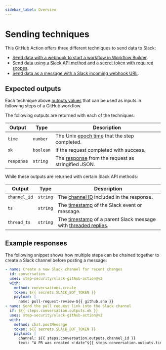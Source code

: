 ```yaml
---
sidebar_label: Overview
---
```


# Sending techniques

This GitHub Action offers three different techniques to send data to Slack:

* [Send data with a webhook to start a workflow in Workflow Builder](/tools/slack-github-action/sending-techniques/sending-data-webhook-slack-workflow).
* [Send data using a Slack API method and a secret token with required scopes](/tools/slack-github-action/sending-techniques/sending-data-slack-api-method/).
* [Send data as a message with a Slack incoming webhook URL](/tools/slack-github-action/sending-techniques/sending-data-slack-incoming-webhook/). 

## Expected outputs

Each technique above [outputs values](https://docs.github.com/en/actions/writing-workflows/choosing-what-your-workflow-does/passing-information-between-jobs) that can be used as inputs in following steps of a GitHub workflow.

The following outputs are returned with each of the techniques:

| Output | Type  | Description|
|---|---|---|
|`time` | `number` | The Unix [epoch time](https://en.wikipedia.org/wiki/Unix_time) that the step completed.
| `ok` | `boolean` | If the request completed with success.
| `response` | `string` | The [response](https://docs.slack.dev/apis/web-api/#responses) from the request as stringified JSON.

While these outputs are returned with certain Slack API methods:

| Output | Type  | Description|
|---|---|---|
|`channel_id` | `string` | The [channel ID](https://docs.slack.dev/reference/objects/conversation-object) included in the response.
| `ts`| `string` | The [timestamp](https://docs.slack.dev/messaging/retrieving-messages#individual_messages) of the Slack event or message.
| `thread_ts` | `string` | The [timestamp](https://docs.slack.dev/messaging/retrieving-messages#individual_messages) of a parent Slack message with [threaded replies](https://docs.slack.dev/messaging/retrieving-messages#pulling_threads).

## Example responses

The following snippet shows how multiple steps can be chained together to create a Slack channel before posting a message:

```yaml
- name: Create a new Slack channel for recent changes
  id: conversation
  uses: step-security/slack-github-action@v2
  with:
    method: conversations.create
    token: ${{ secrets.SLACK_BOT_TOKEN }}
    payload: |
      name: pull-request-review-${{ github.sha }}
- name: Send the pull request link into the Slack channel
  if: ${{ steps.conversation.outputs.ok }}
  uses: step-security/slack-github-action@v2
  with:
    method: chat.postMessage
    token: ${{ secrets.SLACK_BOT_TOKEN }}
    payload: |
      channel: ${{ steps.conversation.outputs.channel_id }}
      text: "A PR was created <!date^${{ steps.conversation.outputs.time }}^{date_num} at {time_secs}|just now>: ${{ github.event.pull_request.html_url }}"
```
